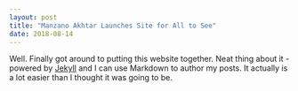 ```yaml
---
layout: post
title: "Manzano Akhtar Launches Site for All to See"
date: 2018-08-14
---
```


Well. Finally got around to putting this website together. Neat thing about it - powered by [Jekyll](http://jekyllrb.com) and I can use Markdown to author my posts. It actually is a lot easier than I thought it was going to be.

